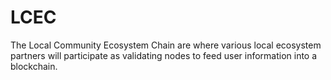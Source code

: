 # LCEC

The Local Community Ecosystem Chain are where various local ecosystem partners will participate as validating nodes to feed user information into a blockchain. 
